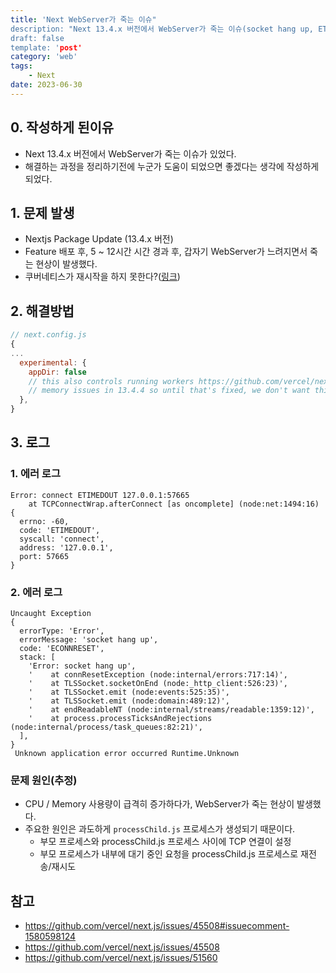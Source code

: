 ```yaml
---
title: 'Next WebServer가 죽는 이슈"
description: "Next 13.4.x 버전에서 WebServer가 죽는 이슈(socket hang up, ETIMEDOUT)"
draft: false
template: 'post'
category: 'web'
tags:
    - Next
date: 2023-06-30
---
```


## 0. 작성하게 된이유

- Next 13.4.x 버전에서 WebServer가 죽는 이슈가 있었다.
- 해결하는 과정을 정리하기전에 누군가 도움이 되었으면 좋겠다는 생각에 작성하게 되었다.


## 1. 문제 발생
- Nextjs Package Update (13.4.x 버전)
- Feature 배포 후, 5 ~ 12시간 시간 경과 후, 갑자기 WebServer가 느려지면서 죽는 현상이 발생했다.
- 쿠버네티스가 재시작을 하지 못한다?([링크](https://github.com/vercel/next.js/issues/45508#issuecomment-1580598124))

## 2. 해결방법
```js
// next.config.js
{
...
  experimental: {
    appDir: false 
    // this also controls running workers https://github.com/vercel/next.js/issues/45508#issuecomment-1597087133, which is causing
    // memory issues in 13.4.4 so until that's fixed, we don't want this.
  },
}
```

## 3. 로그
### 1. 에러 로그
```shell
Error: connect ETIMEDOUT 127.0.0.1:57665
    at TCPConnectWrap.afterConnect [as oncomplete] (node:net:1494:16) {
  errno: -60,
  code: 'ETIMEDOUT',
  syscall: 'connect',
  address: '127.0.0.1',
  port: 57665
}
```

### 2. 에러 로그
```shell
Uncaught Exception 	
{
  errorType: 'Error',
  errorMessage: 'socket hang up',
  code: 'ECONNRESET',
  stack: [
    'Error: socket hang up',
    '    at connResetException (node:internal/errors:717:14)',
    '    at TLSSocket.socketOnEnd (node:_http_client:526:23)',
    '    at TLSSocket.emit (node:events:525:35)',
    '    at TLSSocket.emit (node:domain:489:12)',
    '    at endReadableNT (node:internal/streams/readable:1359:12)',
    '    at process.processTicksAndRejections (node:internal/process/task_queues:82:21)',
  ],
}
 Unknown application error occurred Runtime.Unknown
```

### 문제 원인(추정)
- CPU / Memory 사용량이 급격히 증가하다가, WebServer가 죽는 현상이 발생했다.
- 주요한 원인은 과도하게 `processChild.js` 프로세스가 생성되기 때문이다. 
  - 부모 프로세스와 processChild.js 프로세스 사이에 TCP 연결이 설정
  - 부모 프로세스가 내부에 대기 중인 요청을 processChild.js 프로세스로 재전송/재시도










## 참고
- https://github.com/vercel/next.js/issues/45508#issuecomment-1580598124
- https://github.com/vercel/next.js/issues/45508
- https://github.com/vercel/next.js/issues/51560
